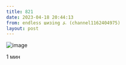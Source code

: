 ```yaml
---
title: 821
date: 2023-04-18 20:44:13
from: endless шизing ⍼ (channel1162404975)
layout: post
---
```


![image](photos/photo_39@18-04-2023_20-44-13.jpg)

1 мин
